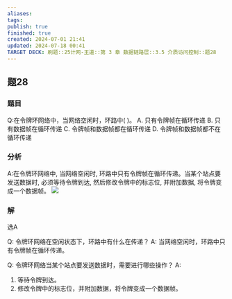 ```yaml
---
aliases: 
tags: 
publish: true
finished: true
created: 2024-07-01 21:41
updated: 2024-07-18 00:41
TARGET DECK: 刷题::25计网-王道::第 3 章 数据链路层::3.5 介质访问控制::题28
---
```


## 题28
### 题目
Q:在令牌环网络中，当网络空闲时，环路中( )。
A. 只有令牌帧在循环传递 B. 只有数据帧在循环传递
C. 令牌帧和数据帧都在循环传递 D. 令牌帧和数据帧都不在循环传递
### 分析
A:在令牌环网络中, 当网络空闲时, 环路中只有令牌帧在循环传递。当某个站点要发送数据时,  必须等待令牌到达, 然后修改令牌中的标志位, 并附加数据, 将令牌变成一个数据帧。
![](https://img.hwenyi.live/202407180049434.webp)
### 解
选A
<!--ID: 1721236961254-->




Q: 令牌环网络在空闲状态下，环路中有什么在传递？
A: 当网络空闲时，环路中只有令牌帧在循环传递。
<!--ID: 1721236961260-->




Q: 令牌环网络当某个站点要发送数据时，需要进行哪些操作？
A: 
1. 等待令牌到达。
2. 修改令牌中的标志位，并附加数据，将令牌变成一个数据帧。
<!--ID: 1721236961265-->

